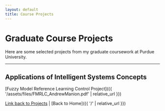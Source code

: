 ```yaml
---
layout: default
title: Course Projects
---
```


# Graduate Course Projects

Here are some selected projects from my graduate coursework at Purdue University.

---
## Applications of Intelligent Systems Concepts
  
[Fuzzy Model Reference Learning Control Project]({{ '/assets/files/FMRLC_AndrewManion.pdf' | relative_url }})

[Link back to Projects](/reynolds/projects.md) | [Back to Home]({{ '/' | relative_url }})
